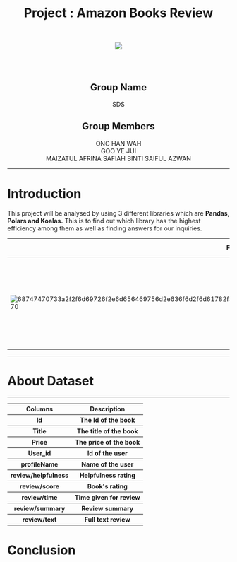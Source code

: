 <h1 align="center">
  Project : Amazon Books Review
  <br>
</h1>
<h1 align="center">
  <img src="https://user-images.githubusercontent.com/97009588/215264901-4e1b869c-a5b3-466b-a9ab-b6a714d51842.jpg">
  <br>
</h1>
<br>
<h2 align="center">
  Group Name
  <br>
</h2>

<p align="center">
  <a>SDS</a><br>
</p>

<h2 align="center">
  Group Members
  <br>
</h2>

<p align="center">
  <a>ONG HAN WAH</a><br>
  <a>GOO YE JUI</a><br>
  <a>MAIZATUL AFRINA SAFIAH BINTI SAIFUL AZWAN</a><br>
</p>

---
# **Introduction**
This project will be analysed by using 3 different libraries which are **Pandas, Polars and Koalas.** This is to find out which library has the highest efficiency among them as well as finding answers for our inquiries.

| First Header  | Second Header | Third Header |
| ------------- | ------------- | ------------- |
| ![68747470733a2f2f6d69726f2e6d656469756d2e636f6d2f6d61782f3634302f312a307170565a7735714b6e636f4642594a6634446c70412e77656270](https://user-images.githubusercontent.com/97009588/215579512-ee542ed6-4dcb-46ce-991d-e29162de78a5.jpg) | <img src='https://raw.githubusercontent.com/pola-rs/polars-static/master/web/polars-logo-python.svg' height=200px width=200px alt='Polars'> | ![koalas-logo-docs](https://user-images.githubusercontent.com/97009588/215579582-6783868e-58c6-44fb-8afe-86369aa5b43b.png) |


---
# **About Dataset**
---
<table align="center">
  <tr>
    <th>Columns</th>
    <th>Description</th>
  </tr>
  <tr>
    <th>Id</th>
    <th>The Id of the book</th>
  </tr>
  <tr>
    <th>Title</th>
    <th>The title of the book</th>
  </tr>
  <tr>
    <th>Price</th>
    <th>The price of the book</th>
  </tr>
  <tr>
    <th>User_id</th>
    <th>Id of the user</th>
  </tr>
  <tr>
    <th>profileName</th>
    <th>Name of the user</th>
  </tr>
  <tr>
    <th>review/helpfulness</th>
    <th>Helpfulness rating</th>
  </tr>
  <tr>
    <th>review/score</th>
    <th>Book's rating</th>
  </tr>
  <tr>
    <th>review/time</th>
    <th>Time given for review</th>
  </tr>
  <tr>
    <th>review/summary</th>
    <th>Review summary</th>
  </tr>
  <tr>
    <th>review/text</th>
    <th>Full text review</th>
  </tr>
</table>

# **Conclusion**
